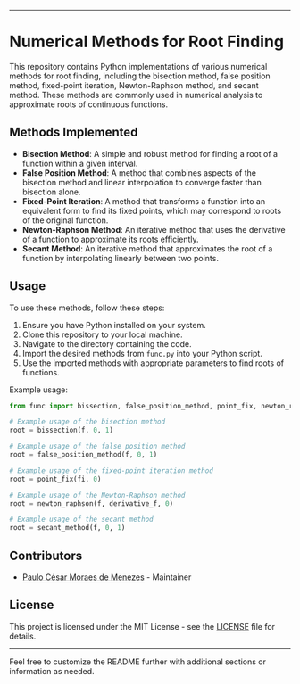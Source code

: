 
---

# Numerical Methods for Root Finding

This repository contains Python implementations of various numerical methods for root finding, including the bisection method, false position method, fixed-point iteration, Newton-Raphson method, and secant method. These methods are commonly used in numerical analysis to approximate roots of continuous functions.

## Methods Implemented

- **Bisection Method**: A simple and robust method for finding a root of a function within a given interval.
- **False Position Method**: A method that combines aspects of the bisection method and linear interpolation to converge faster than bisection alone.
- **Fixed-Point Iteration**: A method that transforms a function into an equivalent form to find its fixed points, which may correspond to roots of the original function.
- **Newton-Raphson Method**: An iterative method that uses the derivative of a function to approximate its roots efficiently.
- **Secant Method**: An iterative method that approximates the root of a function by interpolating linearly between two points.

## Usage

To use these methods, follow these steps:

1. Ensure you have Python installed on your system.
2. Clone this repository to your local machine.
3. Navigate to the directory containing the code.
4. Import the desired methods from `func.py` into your Python script.
5. Use the imported methods with appropriate parameters to find roots of functions.

Example usage:

```python
from func import bissection, false_position_method, point_fix, newton_raphson, secant_method, fi, derivative_f, f

# Example usage of the bisection method
root = bissection(f, 0, 1)

# Example usage of the false position method
root = false_position_method(f, 0, 1)

# Example usage of the fixed-point iteration method
root = point_fix(fi, 0)

# Example usage of the Newton-Raphson method
root = newton_raphson(f, derivative_f, 0)

# Example usage of the secant method
root = secant_method(f, 0, 1)
```

## Contributors

- [Paulo César Moraes de Menezes](https://www.linkedin.com/in/paulo-c%C3%A9sar-moraes-04181b247/) - Maintainer

## License

This project is licensed under the MIT License - see the [LICENSE](LICENSE) file for details.

---

Feel free to customize the README further with additional sections or information as needed.